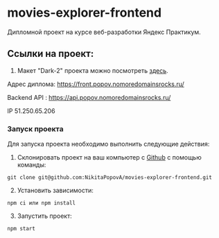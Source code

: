 # movies-explorer-frontend

Дипломной проект на курсе веб-разработки Яндекс Практикум.

## Ссылки на проект: 

1. Макет "Dark-2" проекта можно посмотреть [здесь](https://www.figma.com/file/6FMWkB94wE7KTkcCgUXtnC/%D0%94%D0%B8%D0%BF%D0%BB%D0%BE%D0%BC%D0%BD%D1%8B%D0%B9-%D0%BF%D1%80%D0%BE%D0%B5%D0%BA%D1%82?node-id=1%3A7406&mode=dev).

Адрес диплома: https://front.popov.nomoredomainsrocks.ru/

Backend API : https://api.popov.nomoredomainsrocks.ru/

IP 51.250.65.206

### Запуск проекта

Для запуска проекта необходимо выполнить следующие действия:

1. Склонировать проект на ваш компьютер с [Github](https://github.com/NikitaPopovA/movies-explorer-frontend/tree/level-3) с помощью команды:
```
git clone git@github.com:NikitaPopovA/movies-explorer-frontend.git
```
2. Установить зависимости:
```
npm ci или npm install 
```
3. Запустить проект:
```
npm start
```
